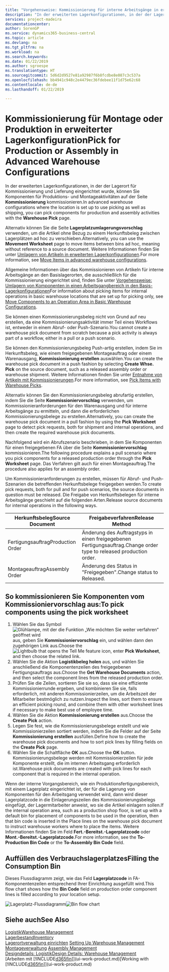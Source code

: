 ```yaml
---
title: "Vorgehensweise: Kommissionierung für interne Arbeitsgänge in erweiterter Lagerkonfigurationen | Microsoft Docs"
description: "In der erweiterten Lagerkonfigurationen, in der der Lagerort für Kommissionierung und Lieferung eingerichtet wurde, können Sie Komponenten für Produktions- und Montageaktivitäten auf der Seite **Kommissionierung** kommissionieren."
services: project-madeira
documentationcenter: 
author: SorenGP
ms.service: dynamics365-business-central
ms.topic: article
ms.devlang: na
ms.tgt_pltfrm: na
ms.workload: na
ms.search.keywords: 
ms.date: 01/22/2019
ms.author: sgroespe
ms.translationtype: HT
ms.sourcegitcommit: 5d6d2d9527e81a92987f6b8fcdbe8e087c3c537a
ms.openlocfilehash: bb4941c948c2e4479ec36fdebee11f1d75e62c68
ms.contentlocale: de-de
ms.lasthandoff: 01/22/2019

---
```

# <a name="pick-for-production-or-assembly-in-advanced-warehouse-configurations"></a><span data-ttu-id="f47ee-103">Kommissionierung für Montage oder Produktion in erweiterter Lagerkonfiguration</span><span class="sxs-lookup"><span data-stu-id="f47ee-103">Pick for Production or Assembly in Advanced Warehouse Configurations</span></span>
<span data-ttu-id="f47ee-104">In der erweiterten Lagerkonfigurationen, in der der Lagerort für Kommissionierung und Lieferung eingerichtet wurde, können Sie Komponenten für Produktions- und Montageaktivitäten auf der Seite **Kommissionierung** kommissionieren.</span><span class="sxs-lookup"><span data-stu-id="f47ee-104">In advanced warehouse configurations where the location is set up to use picking as well as shipping, you can pick components for production and assembly activities with the **Warehouse Pick** page.</span></span>  

<span data-ttu-id="f47ee-105">Alternativ können Sie die Seite **Lagerplatzumlagerungsvorschlag** verwenden, um die Artikel ohne Bezug zu einem Herkunftsbeleg zwischen Lagerplätzen ad hoc zu verschieben.</span><span class="sxs-lookup"><span data-stu-id="f47ee-105">Alternatively, you can use the **Movement Worksheet** page to move items between bins ad hoc, meaning without reference to a source document.</span></span> <span data-ttu-id="f47ee-106">Weitere Informationen finden Sie unter [Umlagern von Artikeln in erweiterten Lagerkonfigurationen](warehouse-how-to-move-items-in-advanced-warehousing.md).</span><span class="sxs-lookup"><span data-stu-id="f47ee-106">For more information, see [Move Items in advanced warehouse configurations](warehouse-how-to-move-items-in-advanced-warehousing.md).</span></span>  

<span data-ttu-id="f47ee-107">Allgemeine Informationen über das Kommissionieren von Artikeln für interne Arbeitsgänge an den Basislagerorten, die ausschließlich für die Kommissionierung eingerichtet sind, finden Sie unter [Vorgehensweise: Umlagern von Komponenten in einen Arbeitsgangbereich in den Basis-Lagerkonfigurationen](warehouse-how-to-move-components-to-an-operation-area-in-basic-warehousing.md)</span><span class="sxs-lookup"><span data-stu-id="f47ee-107">For information about picking items for internal operations in basic warehouse locations that are set up for picking only, see [Move Components to an Operation Area in Basic Warehouse Configurations](warehouse-how-to-move-components-to-an-operation-area-in-basic-warehousing.md).</span></span>  

<span data-ttu-id="f47ee-108">Sie können einen Kommissionierungsbeleg nicht von Grund auf neu erstellen, da eine Kommissionierungsaktivität immer Teil eines Workflows ist, entweder in einem Abruf- oder Push-Szenario.</span><span class="sxs-lookup"><span data-stu-id="f47ee-108">You cannot create a warehouse pick document from scratch because a pick activity is always part of a workflow, either in a pull or a push scenario.</span></span>  

<span data-ttu-id="f47ee-109">Sie können den Kommissionierungsbeleg Push-artig erstellen, indem Sie im Herkunftsbeleg, wie einem freigegebenen Montageauftrag oder einem Warenausgang, **Kommissionierung erstellen** auswählen.</span><span class="sxs-lookup"><span data-stu-id="f47ee-109">You can create the warehouse pick document in a push fashion by selecting **Create Whse. Pick** on the source document, such as a released assembly order or warehouse shipment.</span></span> <span data-ttu-id="f47ee-110">Weitere Informationen finden Sie unter [Entnahme von Artikeln mit Kommissionierungen](warehouse-how-to-pick-items-for-warehouse-shipment.md).</span><span class="sxs-lookup"><span data-stu-id="f47ee-110">For more information, see [Pick Items with Warehouse Picks](warehouse-how-to-pick-items-for-warehouse-shipment.md).</span></span>  

<span data-ttu-id="f47ee-111">Alternativ können Sie den Kommissionierungsbeleg abrufartig erstellen, indem Sie die Seite **Kommissioniervorschlag** verwenden, um Kommissionieranforderungen für den Warenausgang und für interne Arbeitsgänge zu ermitteln, und dann die erforderlichen Kommissionierungsbelege zu erstellen.</span><span class="sxs-lookup"><span data-stu-id="f47ee-111">Alternatively, you can create the warehouse pick document in a pull fashion by using the **Pick Worksheet** page to detect pick requests, both for shipment and internal operations, and then create the required warehouse pick documents.</span></span>  

<span data-ttu-id="f47ee-112">Nachfolgend wird ein Abrufszenario beschrieben, in dem Sie Komponenten für einen freigegebenen FA über die Seite **Kommissioniervorschlag** kommissionieren.</span><span class="sxs-lookup"><span data-stu-id="f47ee-112">The following procedure explains a pull scenario where you pick components for a released production order through the **Pick Worksheet** page.</span></span> <span data-ttu-id="f47ee-113">Das Verfahren gilt auch für einen Montageauftrag.</span><span class="sxs-lookup"><span data-stu-id="f47ee-113">The procedure also applies for an assembly order.</span></span>  

<span data-ttu-id="f47ee-114">Um Kommissionieranforderungen zu erstellen, müssen für Abruf- und Push-Szenarien die betreffenden Herkunftsbelege freigegeben werden.</span><span class="sxs-lookup"><span data-stu-id="f47ee-114">To create pick requests, both for pull and for push scenarios, the source documents in question must be released.</span></span> <span data-ttu-id="f47ee-115">Die Freigabe von Herkunftsbelegen für interne Arbeitsgänge geschieht auf die folgenden Arten.</span><span class="sxs-lookup"><span data-stu-id="f47ee-115">Release source documents for internal operations in the following ways.</span></span>  

|<span data-ttu-id="f47ee-116">Herkunftsbeleg</span><span class="sxs-lookup"><span data-stu-id="f47ee-116">Source Document</span></span>|<span data-ttu-id="f47ee-117">Freigabeverfahren</span><span class="sxs-lookup"><span data-stu-id="f47ee-117">Release Method</span></span>|  
|---------------------|--------------------|  
|<span data-ttu-id="f47ee-118">Fertigungsauftrag</span><span class="sxs-lookup"><span data-stu-id="f47ee-118">Production Order</span></span>|<span data-ttu-id="f47ee-119">Änderung des Auftragstyps in einen freigegebenen Fertigungsauftrag.</span><span class="sxs-lookup"><span data-stu-id="f47ee-119">Change order type to released production order.</span></span>|  
|<span data-ttu-id="f47ee-120">Montageauftrag</span><span class="sxs-lookup"><span data-stu-id="f47ee-120">Assembly Order</span></span>|<span data-ttu-id="f47ee-121">Änderung des Status in "Freigegeben".</span><span class="sxs-lookup"><span data-stu-id="f47ee-121">Change status to Released.</span></span>|  

## <a name="to-pick-components-using-the-pick-worksheet"></a><span data-ttu-id="f47ee-122">So kommissionieren Sie Komponenten vom Kommissioniervorschlag aus:</span><span class="sxs-lookup"><span data-stu-id="f47ee-122">To pick components using the pick worksheet</span></span>  
1.  <span data-ttu-id="f47ee-123">Wählen Sie das Symbol ![Glühlampe, mit der die Funktion „Wie möchten Sie weiter verfahren“ geöffnet wird](media/ui-search/search_small.png "Wie möchten Sie weiter verfahren?") aus, geben Sie **Kommissioniervorschlag** ein, und wählen dann den zugehörigen Link aus.</span><span class="sxs-lookup"><span data-stu-id="f47ee-123">Choose the ![Lightbulb that opens the Tell Me feature](media/ui-search/search_small.png "Tell me what you want to do") icon, enter **Pick Worksheet**, and then choose the related link.</span></span>  
2.  <span data-ttu-id="f47ee-124">Wählen Sie die Aktion **Logistikbeleg holen** aus, und wählen Sie anschließend die Komponentenzeilen des freigegebenen Fertigungsauftrags aus.</span><span class="sxs-lookup"><span data-stu-id="f47ee-124">Choose the **Get Warehouse Documents** action, and then select the component lines from the released production order.</span></span>  
3.  <span data-ttu-id="f47ee-125">Prüfen Sie die Zeilen, sortieren Sie sie so, dass sie eine effiziente Kommissionierrunde ergeben, und kombinieren Sie sie, falls erforderlich, mit anderen Kommissionierzeilen, um die Arbeitszeit der Mitarbeiter bestmöglich zu nutzen.</span><span class="sxs-lookup"><span data-stu-id="f47ee-125">Inspect the lines, sort them to ensure an efficient picking round, and combine them with other worksheet lines if necessary to make best use of employee time.</span></span>  
4.  <span data-ttu-id="f47ee-126">Wählen Sie die Aktion **Kommissionierung erstellen** aus.</span><span class="sxs-lookup"><span data-stu-id="f47ee-126">Choose the **Create Pick** action.</span></span>  
5.  <span data-ttu-id="f47ee-127">Legen Sie fest, wie die Kommissionierungsbelege erstellt und wie Kommissionierzeilen sortiert werden, indem Sie die Felder auf der Seite **Kommissionierung erstellen** ausfüllen.</span><span class="sxs-lookup"><span data-stu-id="f47ee-127">Define how to create the warehouse pick documents and how to sort pick lines by filling fields on the **Create Pick** page.</span></span>  
6.  <span data-ttu-id="f47ee-128">Wählen Sie die Schaltfläche **OK** aus.</span><span class="sxs-lookup"><span data-stu-id="f47ee-128">Choose the **OK** button.</span></span> <span data-ttu-id="f47ee-129">Kommissionierungsbelege werden mit Kommissionierzeilen für jede Komponente erstellt, die im internen Arbeitsgang erforderlich ist.</span><span class="sxs-lookup"><span data-stu-id="f47ee-129">Warehouse pick documents are created with pick lines for each component that is required in the internal operation.</span></span>  

<span data-ttu-id="f47ee-130">Wenn der interne Vorgangsbereich, wie ein Produktionsfertigungsbereich, mit einem Lagerplatz eingerichtet ist, der für die Lagerung von Komponenten für den Arbeitsgang verwendet wird, dann wird dieser Lagerplatzcode in die Einlagerungszeilen des Kommissionierungsbelegs eingefügt, der Lagermitarbeiter anweist, wo sie die Artikel einlagern sollen.</span><span class="sxs-lookup"><span data-stu-id="f47ee-130">If the internal operation area, such as a production shop floor, is set up with a default bin for placement of components to be used in the operation, then that bin code is inserted in the Place lines on the warehouse pick document to instruct warehouse workers where to place the items.</span></span> <span data-ttu-id="f47ee-131">Weitere Informationen finden Sie im Feld **Fert.-Bereitst.-Lagerplatzcode** oder **Mont.-Bereitst.-Lagerplatzcode**.</span><span class="sxs-lookup"><span data-stu-id="f47ee-131">For more information, see the **To-Production Bin Code** or the **To-Assembly Bin Code** field.</span></span>

## <a name="filling-the-consumption-bin"></a><span data-ttu-id="f47ee-132">Auffüllen des Verbrauchslagerplatzes</span><span class="sxs-lookup"><span data-stu-id="f47ee-132">Filling the Consumption Bin</span></span>
<span data-ttu-id="f47ee-133">Dieses Flussdiagramm zeigt, wie das Feld **Lagerplatzcode** in FA-Komponentenzeilen entsprechend Ihrer Einrichtung ausgefüllt wird.</span><span class="sxs-lookup"><span data-stu-id="f47ee-133">This flow chart shows how the **Bin Code** field on production order component lines is filled according to your location setup.</span></span>

<span data-ttu-id="f47ee-134">![Lagerplatz-Flussdiagramm](media/binflow.png "Lagerfluss")</span><span class="sxs-lookup"><span data-stu-id="f47ee-134">![Bin flow chart](media/binflow.png "BinFlow")</span></span>  

## <a name="see-also"></a><span data-ttu-id="f47ee-135">Siehe auch</span><span class="sxs-lookup"><span data-stu-id="f47ee-135">See Also</span></span>
[<span data-ttu-id="f47ee-136">Logistik</span><span class="sxs-lookup"><span data-stu-id="f47ee-136">Warehouse Management</span></span>](warehouse-manage-warehouse.md)  
[<span data-ttu-id="f47ee-137">Lagerbestand</span><span class="sxs-lookup"><span data-stu-id="f47ee-137">Inventory</span></span>](inventory-manage-inventory.md)  
<span data-ttu-id="f47ee-138">[Lagerortverwaltung einrichten](warehouse-setup-warehouse.md)   </span><span class="sxs-lookup"><span data-stu-id="f47ee-138">[Setting Up Warehouse Management](warehouse-setup-warehouse.md)   </span></span>  
<span data-ttu-id="f47ee-139">[Montageverwaltung](assembly-assemble-items.md)  </span><span class="sxs-lookup"><span data-stu-id="f47ee-139">[Assembly Management](assembly-assemble-items.md)  </span></span>  
[<span data-ttu-id="f47ee-140">Designdetails: Logistik</span><span class="sxs-lookup"><span data-stu-id="f47ee-140">Design Details: Warehouse Management</span></span>](design-details-warehouse-management.md)  
<span data-ttu-id="f47ee-141">[Arbeiten mit [!INCLUDE[d365fin](includes/d365fin_md.md)]](ui-work-product.md)</span><span class="sxs-lookup"><span data-stu-id="f47ee-141">[Working with [!INCLUDE[d365fin](includes/d365fin_md.md)]](ui-work-product.md)</span></span>


